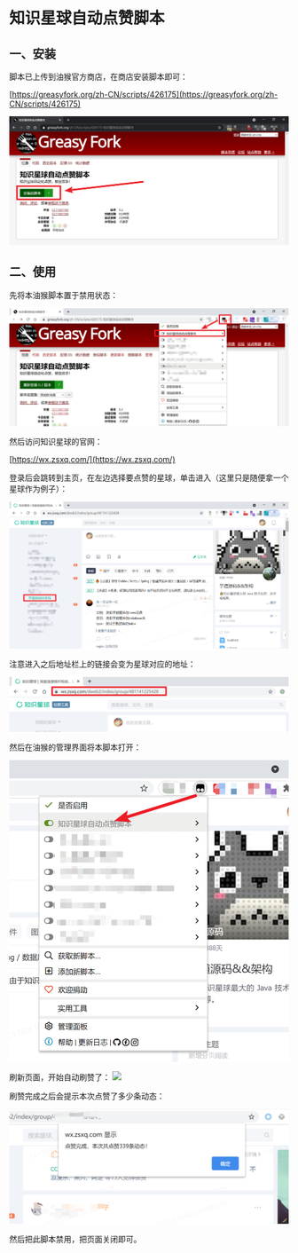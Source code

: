 # 知识星球自动点赞脚本


## 一、安装
脚本已上传到油猴官方商店，在商店安装脚本即可：  
  
[https://greasyfork.org/zh-CN/scripts/426175](https://greasyfork.org/zh-CN/scripts/426175)  

![](markdown-images/README_images/985e0a50.png)


## 二、使用 

先将本油猴脚本置于禁用状态：  

![](markdown-images/README_images/9dae43e2.png)  

然后访问知识星球的官网：

[https://wx.zsxq.com/](https://wx.zsxq.com/)

登录后会跳转到主页，在左边选择要点赞的星球，单击进入（这里只是随便拿一个星球作为例子）：

![](markdown-images/README_images/bfb5d0d0.png)

注意进入之后地址栏上的链接会变为星球对应的地址：

![](markdown-images/README_images/d4617e26.png)  

然后在油猴的管理界面将本脚本打开：  

![](markdown-images/README_images/25b49d85.png)

刷新页面，开始自动刷赞了：
![](markdown-images/README_images/GIF.gif)

刷赞完成之后会提示本次点赞了多少条动态： 

![](markdown-images/README_images/51109503.png)

然后把此脚本禁用，把页面关闭即可。


